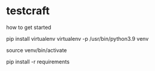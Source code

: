 # testcraft

how to get started

pip install virtualenv
virtualenv -p /usr/bin/python3.9 venv

source venv/bin/activate

pip install -r requirements
